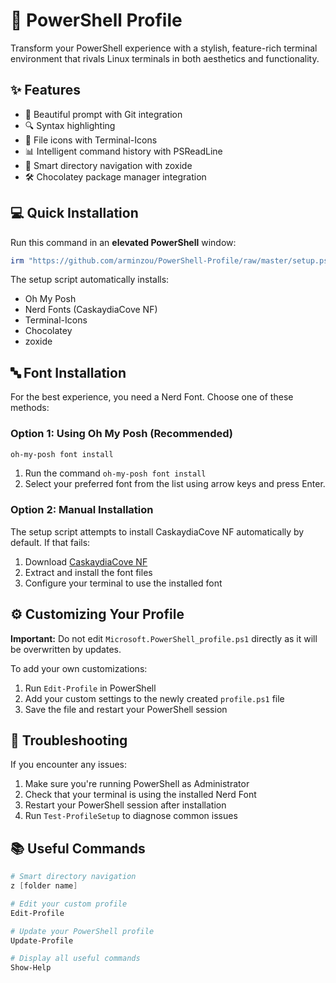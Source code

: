 # 🚀 PowerShell Profile

Transform your PowerShell experience with a stylish, feature-rich terminal environment that rivals Linux terminals in both aesthetics and functionality.


## ✨ Features

- 🎨 Beautiful prompt with Git integration
- 🔍 Syntax highlighting
- 📁 File icons with Terminal-Icons
- 📊 Intelligent command history with PSReadLine
- 🧠 Smart directory navigation with zoxide
- 🛠️ Chocolatey package manager integration

## 💻 Quick Installation

Run this command in an **elevated PowerShell** window:

```powershell
irm "https://github.com/arminzou/PowerShell-Profile/raw/master/setup.ps1" | iex
```

The setup script automatically installs:
- Oh My Posh
- Nerd Fonts (CaskaydiaCove NF)
- Terminal-Icons
- Chocolatey
- zoxide

## 🔤 Font Installation

For the best experience, you need a Nerd Font. Choose one of these methods:

### Option 1: Using Oh My Posh (Recommended)

```powershell
oh-my-posh font install
```
1. Run the command `oh-my-posh font install`
2. Select your preferred font from the list using arrow keys and press Enter.

### Option 2: Manual Installation

The setup script attempts to install CaskaydiaCove NF automatically by default. If that fails:

1. Download [CaskaydiaCove NF](https://www.nerdfonts.com/font-downloads)
2. Extract and install the font files
3. Configure your terminal to use the installed font


## ⚙️ Customizing Your Profile

**Important:** Do not edit `Microsoft.PowerShell_profile.ps1` directly as it will be overwritten by updates.

To add your own customizations:

1. Run `Edit-Profile` in PowerShell
2. Add your custom settings to the newly created `profile.ps1` file
3. Save the file and restart your PowerShell session

## 🔧 Troubleshooting

If you encounter any issues:

1. Make sure you're running PowerShell as Administrator
2. Check that your terminal is using the installed Nerd Font
3. Restart your PowerShell session after installation
4. Run `Test-ProfileSetup` to diagnose common issues

## 📚 Useful Commands

```powershell
# Smart directory navigation
z [folder name]

# Edit your custom profile
Edit-Profile

# Update your PowerShell profile
Update-Profile

# Display all useful commands
Show-Help 
```

